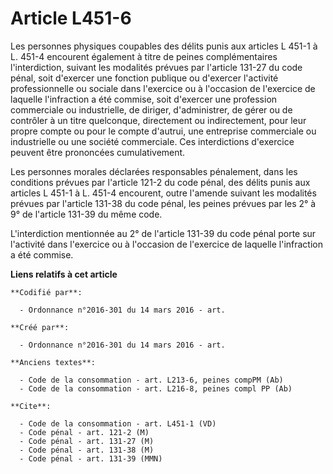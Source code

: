 # Article L451-6

Les personnes physiques coupables des délits punis aux articles L 451-1 à L. 451-4 encourent également à titre de peines
complémentaires l'interdiction, suivant les modalités prévues par l'article 131-27 du code pénal, soit d'exercer une fonction
publique ou d'exercer l'activité professionnelle ou sociale dans l'exercice ou à l'occasion de l'exercice de laquelle
l'infraction a été commise, soit d'exercer une profession commerciale ou industrielle, de diriger, d'administrer, de gérer ou
de contrôler à un titre quelconque, directement ou indirectement, pour leur propre compte ou pour le compte d'autrui, une
entreprise commerciale ou industrielle ou une société commerciale. Ces interdictions d'exercice peuvent être prononcées
cumulativement. 

Les personnes morales déclarées responsables pénalement, dans les conditions prévues par l'article 121-2 du code pénal, des
délits punis aux articles L 451-1 à L. 451-4 encourent, outre l'amende suivant les modalités prévues par l'article 131-38 du
code pénal, les peines prévues par les 2° à 9° de l'article 131-39 du même code. 

L'interdiction mentionnée au 2° de l'article 131-39 du code pénal porte sur l'activité dans l'exercice ou à l'occasion de
l'exercice de laquelle l'infraction a été commise.

**Liens relatifs à cet article**

	**Codifié par**:

	  - Ordonnance n°2016-301 du 14 mars 2016 - art.

	**Créé par**:

	  - Ordonnance n°2016-301 du 14 mars 2016 - art.

	**Anciens textes**:

	  - Code de la consommation - art. L213-6, peines compPM (Ab)
	  - Code de la consommation - art. L216-8, peines compl PP (Ab)

	**Cite**:

	  - Code de la consommation - art. L451-1 (VD)
	  - Code pénal - art. 121-2 (M)
	  - Code pénal - art. 131-27 (M)
	  - Code pénal - art. 131-38 (M)
	  - Code pénal - art. 131-39 (MMN)
